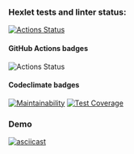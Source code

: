 ### Hexlet tests and linter status:
[![Actions Status](https://github.com/sergkim13/python-project-50/workflows/hexlet-check/badge.svg)](https://github.com/sergkim13/python-project-50/actions)
#### GitHub Actions badges
![Actions Status](https://github.com/sergkim13/python-project-50/actions/workflows/project_ci.yml/badge.svg)
#### Codeclimate badges
[![Maintainability](https://api.codeclimate.com/v1/badges/4b548ad9dd2986338109/maintainability)](https://codeclimate.com/github/sergkim13/python-project-50/maintainability)
[![Test Coverage](https://api.codeclimate.com/v1/badges/4b548ad9dd2986338109/test_coverage)](https://codeclimate.com/github/sergkim13/python-project-50/test_coverage)

### Demo
[![asciicast](https://asciinema.org/a/MXN1ANBG8ch6cHb4mtPUWINhx.svg)](https://asciinema.org/a/MXN1ANBG8ch6cHb4mtPUWINhx)